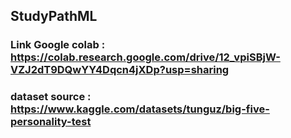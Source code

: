 ## StudyPathML

### Link Google colab : https://colab.research.google.com/drive/12_vpiSBjW-VZJ2dT9DQwYY4Dqcn4jXDp?usp=sharing
### dataset source     : https://www.kaggle.com/datasets/tunguz/big-five-personality-test
